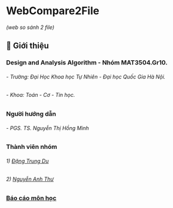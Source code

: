 # WebCompare2File
*(web so sánh 2 file)*
## :large_blue_diamond: Giới thiệu
### Design and Analysis Algorithm - Nhóm MAT3504.Gr10.
###### - Trường: Đại Học Khoa học Tự Nhiên - Đại học Quốc Gia Hà Nội.
###### - Khoa: Toán - Cơ - Tin học.
### Người hướng dẫn
###### - PGS. TS. Nguyễn Thị Hồng Minh

### Thành viên nhóm
###### 1) [Đặng Trung Du](https://www.facebook.com/t.dudang/)
###### 2) [Nguyễn Anh Thư](https://www.facebook.com/profile.php?id=100017848988200)

### [Báo cáo môn học](https://drive.google.com/drive/folders/1JZ75bM0OzWRbvo5kWsHWZkyvEMfgQXeV?usp=sharing) 
